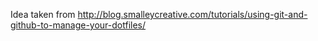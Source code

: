 Idea taken from <http://blog.smalleycreative.com/tutorials/using-git-and-github-to-manage-your-dotfiles/>

